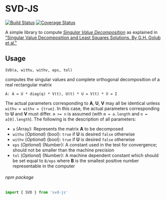 # SVD-JS

[![Build Status](https://travis-ci.org/danilosalvati/svd-js.svg?branch=master)](https://travis-ci.org/danilosalvati/svd-js)
[![Coverage Status](https://coveralls.io/repos/github/danilosalvati/svd-js/badge.svg?branch=master)](https://coveralls.io/github/danilosalvati/svd-js?branch=master)

A simple library to compute [*Singular Value Decomposition*](https://en.wikipedia.org/wiki/Singular_value_decomposition)
as explained in ["Singular Value Decomposition and Least Squares Solutions. By G.H. Golub et al."](https://dl.acm.org/citation.cfm?id=2718152)

## Usage

`SVD(a, withu, withv, eps, tol)`

computes the singular values and complete orthogonal decomposition of a real rectangular matrix 

```
A: A = U * diag(q) * V(t), U(t) * U = V(t) * V = I
```
The actual parameters corresponding to **A**, **U**, **V** may all be identical unless 
`withu = withv = {true}`. In this case, the actual parameters corresponding to **U** and **V** must
differ. `m >= n` is assumed (with `m = a.length` and `n = a[0].length`). 
The following is the description of all parameters:
 *   `a` {Array}: Represents the matrix **A** to be decomposed
 *   `withu` (*Optional*) {bool}: `true` if **U** is desired `false` otherwise
 *   `withv` (*Optional*) {bool}: `true` if **U** is desired `false` otherwise
 *   `eps` (*Optional*) {Number}: A constant used in the test for convergence; should not be smaller
  than the machine precision
 *   `tol` (*Optional*) {Number}: A machine dependent constant which should be set equal 
    to `B/eps` where **B** is the smallest positive number representable in the computer

###### npm package
```javascript
import { SVD } from 'svd-js'
```
